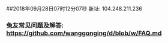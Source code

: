 ##2018年09月28日07时12分07秒 新址: 104.248.211.236
### 兔友常见问题及解答: https://github.com/wanggonging/d/blob/w/FAQ.md
